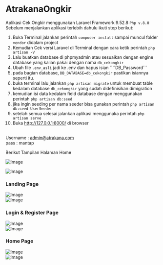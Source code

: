 # AtrakanaOngkir
Aplikasi Cek Ongkir menggunakan Laravel Framework 9.52.8 `Php v.8.0`
Sebelum menjalankan aplikasi terlebih dahulu ikuti step berikut:

1. Buka Terminal jalankan perintah ```composer install``` sampai muncul folder ```vendor``` didalam project
2. Kemudian Cek versi Laravel di Terminal dengan cara ketik perintah ```php artisan -V```
3. Lalu buatkan database di phpmyadmin atau sesuaikan dengan engine database yang kalian pakai dengan nama ```db_cekongkir```
4. Ubah file ```.env_asli``` jadi ke .env dan hapus isian ````DB_Password```
5. pada bagian database,  ```DB_DATABASE=db_cekongkir``` pastikan isiannya seperti itu.
6. buka terminal lalu jalankan ```php artisan migrate``` untuk membuat table kedalam database ```db_cekongkir``` yang sudah didefinisikan dimigration
7. kemudian isi data kedalam field database dengan menggunakan perintah ```php artisan db:seed```
8. jika ingin seeding per nama seeder bisa gunakan perintah ```php artisan db:seed UserSeeder``` 
9. setelah semua selesai jalankan aplikasi menggunaka perintah ```php artisan serve```
10. Buka http://127.0.0.1:8000/ di browser

</br> Username : admin@atrakana.com
</br> pass : mantap

Berikut Tampilan Halaman Home 

![Image](https://github.com/user-attachments/assets/fca4b879-ce09-4228-a1f0-d8195bc73f15)
</br>

![Image](https://github.com/user-attachments/assets/932fb09b-e989-44f5-80c4-8cf0756c0007)</br>

###  Landing Page

![Image](https://github.com/user-attachments/assets/37abb75d-ae73-414f-886f-0db30afa7aea) </br>
![Image](https://github.com/user-attachments/assets/1e8875d1-feb2-4ed4-95a8-6cbce202b37e) </br>

### Login & Register Page

![Image](https://github.com/user-attachments/assets/ddc2d4f7-abd8-4ffe-915f-cd7dd438a45b) </br>
![Image](https://github.com/user-attachments/assets/6dc2182a-8ad8-4cdb-bd11-8029059efcbc)</br>

### Home Page

![Image](https://github.com/user-attachments/assets/dd05b7f0-ff19-4218-8e88-871a69824f79) </br>
![Image](https://github.com/user-attachments/assets/d8b0f15b-09fc-4cbc-a5cc-072035ed349a) </br>
